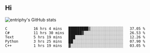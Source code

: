 ## Hi
![entriphy's GitHub stats](https://github-readme-stats.vercel.app/api?username=entriphy&show_icons=true&title_color=2196F3&bg_color=212121&text_color=FAFAFA&hide_border=true)
<!--START_SECTION:waka-->

```text
C            16 hrs 4 mins   █████████▒░░░░░░░░░░░░░░░   37.05 %
C#           11 hrs 30 mins  ██████▓░░░░░░░░░░░░░░░░░░   26.53 %
Text         5 hrs 19 mins   ███░░░░░░░░░░░░░░░░░░░░░░   12.26 %
Python       3 hrs 25 mins   ██░░░░░░░░░░░░░░░░░░░░░░░   07.90 %
C++          1 hrs 19 mins   ▓░░░░░░░░░░░░░░░░░░░░░░░░   03.05 %
```

<!--END_SECTION:waka-->
